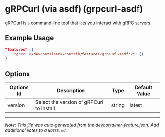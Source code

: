 

# gRPCurl (via asdf) (grpcurl-asdf)

gRPCurl is a command-line tool that lets you interact with gRPC servers.

## Example Usage

```json
"features": {
    "ghcr.io/devcontainers-contrib/features/grpcurl-asdf:2": {}
}
```

## Options

| Options Id | Description | Type | Default Value |
|-----|-----|-----|-----|
| version | Select the version of gRPCurl to install. | string | latest |



---

_Note: This file was auto-generated from the [devcontainer-feature.json](https://github.com/devcontainers-contrib/features/blob/main/src/grpcurl-asdf/devcontainer-feature.json).  Add additional notes to a `NOTES.md`._
